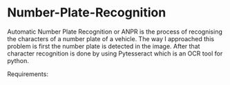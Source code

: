 # Number-Plate-Recognition
Automatic Number Plate Recognition or ANPR is the process of recognising the characters of a number plate of a vehicle. 
The way I approached this problem is first the number plate is detected in the image. 
After that character recognition is done by using Pytesseract which is an OCR tool for python. 

Requirements:
